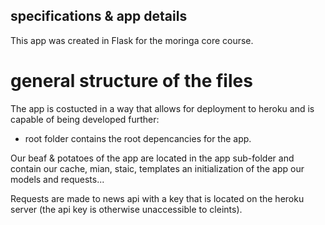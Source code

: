 ## specifications & app details ##

This app was created in Flask for the moringa core course.

# general structure of the files #

The app is costucted in a way that allows for deployment to heroku and is capable of being developed further:

- root folder contains the root depencancies for the app.

Our beaf & potatoes of the app are located in the app sub-folder and contain our cache, mian, staic, templates an initialization of the app our models and requests...

Requests are made to news api with a key that is located on the heroku server (the api key is otherwise unaccessible to cleints).



